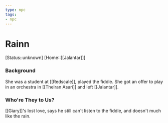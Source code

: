 ```yaml
---
type: npc
tags: 
- npc
---
```


# Rainn
[Status::unknown]
[Home::[[Jalantar]]]

### Background
She was a student at [[Redscale]], played the fiddle. She got an offer to play in an orchestra in [[Thelran Asari]] and left [[Jalantar]]. 

### Who're They to Us?
[[Giary]]'s lost love, says he still can't listen to the fiddle, and doesn't much like the rain.